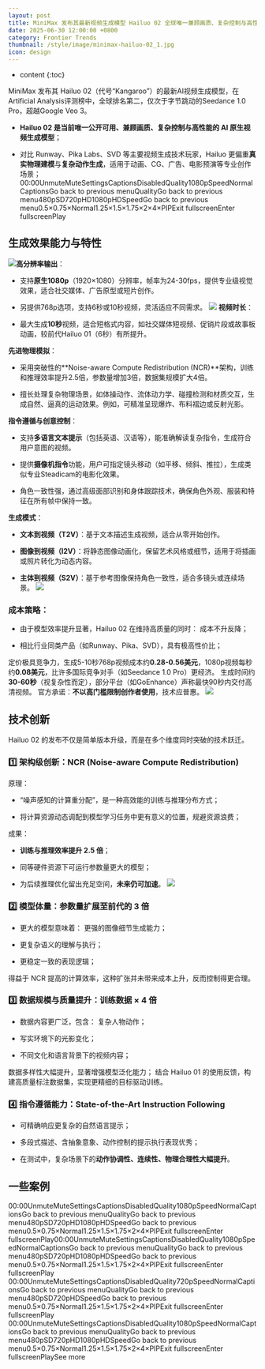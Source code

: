 ```yaml
---
layout: post
title: MiniMax 发布其最新视频生成模型 Hailuo 02 全球唯一兼顾画质、复杂控制与高性能的视频模型
date: 2025-06-30 12:00:00 +0800
category: Frontier Trends
thumbnail: /style/image/minimax-hailuo-02_1.jpg
icon: design
---
```

* content
{:toc}

MiniMax 发布其 Hailuo 02（代号“Kangaroo”）的最新AI视频生成模型，在Artificial Analysis评测榜中，全球排名第二，仅次于字节跳动的Seedance 1.0 Pro，超越Google Veo 3。

- **Hailuo 02 是当前唯一公开可用、兼顾画质、复杂控制与高性能的 AI 原生视频生成模型**；

- 对比 Runway、Pika Labs、SVD 等主要视频生成技术玩家，Hailuo 更偏重**真实物理建模**与**复杂动作生成**，适用于动画、CG、广告、电影预演等专业创作场景；
00:00UnmuteMuteSettingsCaptionsDisabledQuality1080pSpeedNormalCaptionsGo back to previous menuQualityGo back to previous menu480pSD720pHD1080pHDSpeedGo back to previous menu0.5×0.75×Normal1.25×1.5×1.75×2×4×PIPExit fullscreenEnter fullscreenPlay

## 生成效果能力与特性
![](https://assets-v2.circle.so/xw121umve9oy1kipjkn3brajngqi)**高分辨率输出**：

- 支持**原生1080p**（1920×1080）分辨率，帧率为24-30fps，提供专业级视觉效果，适合社交媒体、广告原型或短片创作。

- 另提供768p选项，支持6秒或10秒视频，灵活适应不同需求。
![](https://assets-v2.circle.so/6j9c6ctpj93qzkkpodr2cdkbrmoy)
**视频时长**：

- 最大生成**10秒**视频，适合短格式内容，如社交媒体短视频、促销片段或故事板动画，较前代Hailuo 01（6秒）有所提升。

**先进物理模拟**：

- 采用突破性的**Noise-aware Compute Redistribution (NCR)**架构，训练和推理效率提升2.5倍，参数量增加3倍，数据集规模扩大4倍。

- 擅长处理复杂物理场景，如体操动作、流体动力学、碰撞检测和材质交互，生成自然、逼真的运动效果。例如，可精准呈现爆炸、布料褶边或反射光影。

**指令遵循与创意控制**：

- 支持**多语言文本提示**（包括英语、汉语等），能准确解读复杂指令，生成符合用户意图的视频。

- 提供**摄像机指令**功能，用户可指定镜头移动（如平移、倾斜、推拉），生成类似专业Steadicam的电影化效果。

- 角色一致性强，通过高级面部识别和身体跟踪技术，确保角色外观、服装和特征在所有帧中保持一致。

**生成模式**：

- **文本到视频（T2V）**：基于文本描述生成视频，适合从零开始创作。

- **图像到视频（I2V）**：将静态图像动画化，保留艺术风格或细节，适用于将插画或照片转化为动态内容。

- **主体到视频（S2V）**：基于参考图像保持角色一致性，适合多镜头或连续场景。
![](https://assets-v2.circle.so/xzwzn830cpmcnsh3fq4s1iexwuw7)

### 成本策略：

- 由于模型效率提升显著，Hailuo 02 在维持高质量的同时：
成本不升反降；

- 相比行业同类产品（如Runway、Pika、SVD），具有极高性价比；

定价极具竞争力，生成5-10秒768p视频成本约**0.28-0.56美元**，1080p视频每秒约**0.08美元**，比许多国际竞争对手（如Seedance 1.0 Pro）更经济。
生成时间约**30-60秒**（视复杂性而定），部分平台（如GoEnhance）声称最快90秒内交付高清视频。
官方承诺：**不以高门槛限制创作者使用**，技术应普惠。
![](https://assets-v2.circle.so/anwc5kiiapb1fajvlagbiri4aywu)
## 技术创新
Hailuo 02 的发布不仅是简单版本升级，而是在多个维度同时突破的技术跃迁。

### 1️⃣ 架构级创新：**NCR (Noise-aware Compute Redistribution)**
原理：

- “噪声感知的计算重分配”，是一种高效能的训练与推理分布方式；

- 将计算资源动态调配到模型学习任务中更有意义的位置，规避资源浪费；

成果：

- **训练与推理效率提升 2.5 倍**；

- 同等硬件资源下可运行参数量更大的模型；

- 为后续推理优化留出充足空间，**未来仍可加速**。
![](https://assets-v2.circle.so/5frtvtcg32m4sfvmymyupdu7wym9)

### 2️⃣ 模型体量：**参数量扩展至前代的 3 倍**

- 更大的模型意味着：
更强的图像细节生成能力；

- 更复杂语义的理解与执行；

- 更稳定一致的表现逻辑；

得益于 NCR 提高的计算效率，这种扩张并未带来成本上升，反而控制得更合理。

### 3️⃣ 数据规模与质量提升：**训练数据 × 4 倍**

- 数据内容更广泛，包含：
复杂人物动作；

- 写实环境下的光影变化；

- 不同文化和语言背景下的视频内容；

数据多样性大幅提升，显著增强模型泛化能力；
结合 Hailuo 01 的使用反馈，构建高质量标注数据集，实现更精细的目标驱动训练。

### 4️⃣ 指令遵循能力：**State-of-the-Art Instruction Following**

- 可精确响应更复杂的自然语言提示；

- 多段式描述、含抽象意象、动作控制的提示执行表现优秀；

- 在测试中，复杂场景下的**动作协调性、连续性、物理合理性大幅提升**。

## 一些案例

00:00UnmuteMuteSettingsCaptionsDisabledQuality1080pSpeedNormalCaptionsGo back to previous menuQualityGo back to previous menu480pSD720pHD1080pHDSpeedGo back to previous menu0.5×0.75×Normal1.25×1.5×1.75×2×4×PIPExit fullscreenEnter fullscreenPlay00:00UnmuteMuteSettingsCaptionsDisabledQuality1080pSpeedNormalCaptionsGo back to previous menuQualityGo back to previous menu480pSD720pHD1080pHDSpeedGo back to previous menu0.5×0.75×Normal1.25×1.5×1.75×2×4×PIPExit fullscreenEnter fullscreenPlay
00:00UnmuteMuteSettingsCaptionsDisabledQuality720pSpeedNormalCaptionsGo back to previous menuQualityGo back to previous menu480pSD720pHDSpeedGo back to previous menu0.5×0.75×Normal1.25×1.5×1.75×2×4×PIPExit fullscreenEnter fullscreenPlay
00:00UnmuteMuteSettingsCaptionsDisabledQuality1080pSpeedNormalCaptionsGo back to previous menuQualityGo back to previous menu480pSD720pHD1080pHDSpeedGo back to previous menu0.5×0.75×Normal1.25×1.5×1.75×2×4×PIPExit fullscreenEnter fullscreenPlaySee more